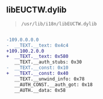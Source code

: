 ## libEUCTW.dylib

> `/usr/lib/i18n/libEUCTW.dylib`

```diff

-109.0.0.0.0
-  __TEXT.__text: 0x4c4
+109.100.2.0.0
+  __TEXT.__text: 0x580
   __TEXT.__auth_stubs: 0x30
-  __TEXT.__const: 0x10
+  __TEXT.__const: 0x40
   __TEXT.__unwind_info: 0x78
   __AUTH_CONST.__auth_got: 0x18
   __AUTH.__data: 0x58

```
